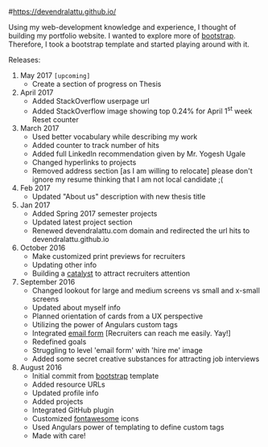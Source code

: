 #https://devendralattu.github.io/

Using my web-development knowledge and experience, I thought of building my portfolio website.
I wanted to explore more of <a href="http://getbootstrap.com/" target="_blank">bootstrap</a>.
Therefore, I took a bootstrap template and started playing around with it.

Releases:
<ol>
 <li>May 2017 <code>[upcoming]</code>
    <ul>
      <li>Create a section of progress on Thesis</li>
    </ul>
 </li>
 <li>April 2017
    <ul>
      <li>Added StackOverflow userpage url</li>
      <li>Added StackOverflow image showing top 0.24% for April 1<sup>st</sup> week</li><a
      <li>Reset counter</li>
    </ul>
 </li>
 <li>March 2017
  <ul>
      <li>Used better vocabulary while describing my work</li>
      <li>Added counter to track number of hits</li>
      <li>Added full LinkedIn recommendation given by Mr. Yogesh Ugale</li>
      <li>Changed hyperlinks to projects</li>
      <li>Removed address section [as I am willing to relocate] please don't ignore my resume thinking that I am not local candidate ;(
    </ul>
 </li>
 <li>Feb 2017
  <ul>
      <li>Updated "About us" description with new thesis title</li>
    </ul>
 </li>
 <li>Jan 2017
  <ul>
      <li>Added Spring 2017 semester projects</li>
      <li>Updated latest project section</li>
      <li>Renewed devendralattu.com domain and redirected the url hits to devendralattu.github.io</li>
    </ul>
 </li> 
 <li>October 2016
  <ul>
      <li>Make customized print previews for recruiters</li>
      <li>Updating other info</li>
      <li>Building a <a href="http://www.dictionary.com/browse/catalyst" target="_blank">catalyst</a> to attract recruiters attention</li>
    </ul>
 </li>
 <li>September 2016
  <ul>
      <li>Changed lookout for large and medium screens vs small and x-small screens</li>
      <li>Updated about myself info</li>
      <li>Planned orientation of cards from a UX perspective</li>
      <li>Utilizing the power of Angulars custom tags</li>
      <li>Integrated <a href="https://formspree.io/" target="_blank">email form</a> [Recruiters can reach me easily. Yay!]</li>
      <li>Redefined goals</li>
      <li>Struggling to level 'email form' with 'hire me' image</li>
      <li>Added some secret creative substances for attracting job interviews</li>
    </ul>
 </li>
 
 <li>August 2016
    <ul>
      <li>Initial commit from <a href="http://getbootstrap.com/" target="_blank">bootstrap</a> template</li>
      <li>Added resource URLs</li>
      <li>Updated profile info</li>
      <li>Added projects</li>
      <li>Integrated GitHub plugin</li>
      <li>Customized <a href="http://fontawesome.io/icons/" target="_blank">fontawesome</a> icons</li>
      <li>Used Angulars power of templating to define custom tags</li>
      <li>Made with care!</li>
    </ul>
  </li>  
</ol>
